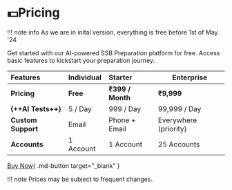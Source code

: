 # :dollar:Pricing

!!! note info
    As we are in inital version, everything is free before 1st of May '24

Get started with our AI-powered SSB Preparation platform for free. Access basic features to kickstart your preparation journey.

| Features           | Individual | Starter          | Enterprise            |
| :----------------- | :--------- | :--------------- | --------------------- |
| **Pricing**        | **Free**   | **₹399 / Month** | **₹9,999**            |
| **{++AI Tests++}**       | 5 / Day    | 999 / Day        | 99,999 / Day          |
| **Custom Support** | Email      | Phone + Email    | Everywhere (priority) |
| **Accounts**       | 1 Account  | 1 Account        | 25 Accounts           |

[Buy Now](https://tally.so/r/wdY0vo){ .md-button target="_blank" }

!!! note
    Prices may be subject to frequent changes.